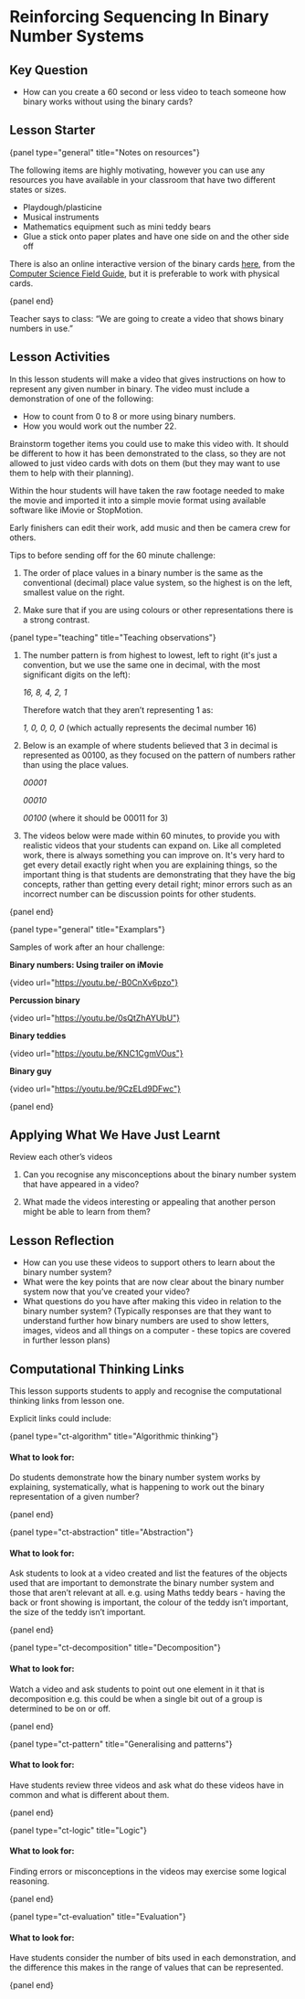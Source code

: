 # Reinforcing Sequencing In Binary Number Systems

## Key Question

-   How can you create a 60 second or less video to teach someone how binary
    works without using the binary cards?

## Lesson Starter

{panel type="general" title="Notes on resources"}

The following items are highly motivating, however you can use any resources you have available in your classroom that have two different states or sizes.

- Playdough/plasticine
- Musical instruments
- Mathematics equipment such as mini teddy bears
- Glue a stick onto paper plates and have one side on and the other side off

There is also an online interactive version of the binary cards [here](http://www.csfieldguide.org.nz/en/interactives/binary-cards/index.html?digits=8), from the [Computer Science Field Guide](http://www.csfieldguide.org.nz/), but it is preferable to work with physical cards.

{panel end}

Teacher says to class: “We are going to create a video that shows binary
numbers in use.”

## Lesson Activities

In this lesson students will make a video that gives instructions on how to
represent any given number in binary.
The video must include a demonstration of one of the following:

-   How to count from 0 to 8 or more using binary numbers.
-   How you would work out the number 22.

Brainstorm together items you could use to make this video with.
It should be different to how it has been demonstrated to the class, so they
are not allowed to just video cards with dots on them (but they may want to
use them to help with their planning).

Within the hour students will have taken the raw footage needed to make the
movie and imported it into a simple movie format using available software
like iMovie or StopMotion.

Early finishers can edit their work, add music and then be camera crew
for others.

Tips to before sending off for the 60 minute challenge:

1.  The order of place values in a binary number is the same as the
conventional (decimal) place value system, so the highest is on the left, smallest value on the right.

2.  Make sure that if you are using colours or other representations there is a strong contrast.

{panel type="teaching" title="Teaching observations"}

1.  The number pattern is from highest to lowest, left to right (it's just a
    convention, but we use the same one in decimal, with the most significant
    digits on the left):

    *16, 8, 4, 2, 1*

    Therefore watch that they aren’t representing 1 as:

    *1, 0, 0, 0, 0* (which actually represents the decimal number 16)

2.  Below is an example of where students believed that 3 in decimal is
    represented as 00100, as they focused on the pattern of numbers rather
    than using the place values.

    *00001*

    *00010*

    *00100* (where it should be 00011 for 3)

3.  The videos below were made within 60 minutes, to provide you with
    realistic videos that your students can expand on.
    Like all completed work, there is always something you can improve on.
    It's very hard to get every detail exactly right when you are explaining
    things, so the important thing is that students are demonstrating that
    they have the big concepts, rather than getting every detail right;
    minor errors such as an incorrect number can be discussion points for
    other students.

{panel end}

{panel type="general" title="Examplars"}

Samples of work after an hour challenge:

**Binary numbers: Using trailer on iMovie**

{video url="https://youtu.be/-B0CnXv6pzo"}

**Percussion binary**

{video url="https://youtu.be/0sQtZhAYUbU"}

**Binary teddies**

{video url="https://youtu.be/KNC1CgmVOus"}

**Binary guy**

{video url="https://youtu.be/9CzELd9DFwc"}

{panel end}

## Applying What We Have Just Learnt

Review each other’s videos

1.  Can you recognise any misconceptions about the binary number system that
    have appeared in a video?

2.  What made the videos interesting or appealing that another person might
    be able to learn from them?

## Lesson Reflection

-   How can you use these videos to support others to learn about the
    binary number system?
-   What were the key points that are now clear about the binary number
    system now that you’ve created your video?
-   What questions do you have after making this video in relation to the
    binary number system?
    (Typically responses are that they want to understand further how binary
    numbers are used to show letters, images, videos and all things
    on a computer - these topics are covered in further lesson plans)

## Computational Thinking Links

This lesson supports students to apply and recognise the computational thinking links from lesson one.

Explicit links could include:

{panel type="ct-algorithm" title="Algorithmic thinking"}

#### What to look for:
Do students demonstrate how the binary number system works by explaining, systematically, what is happening to work out the binary representation of a given number?

{panel end}

{panel type="ct-abstraction" title="Abstraction"}

#### What to look for:
Ask students to look at a video created and  list the features of the objects used that are important to demonstrate the binary number system and those that aren’t relevant at all. e.g. using Maths teddy bears - having the back or front showing is important, the colour of the teddy isn’t important, the size of the teddy isn’t important.

{panel end}

{panel type="ct-decomposition" title="Decomposition"}

#### What to look for:
Watch a video and ask students to point out one element in it that is decomposition e.g.  this could be when a single bit out of a group is determined to be on or off.

{panel end}

{panel type="ct-pattern" title="Generalising and patterns"}

#### What to look for:
Have students review three videos and ask what do these videos have in common and what is different about them.

{panel end}

{panel type="ct-logic" title="Logic"}

#### What to look for:
Finding errors or misconceptions in the videos may exercise some logical reasoning.

{panel end}

{panel type="ct-evaluation" title="Evaluation"}

#### What to look for:
Have students consider the number of bits used in each demonstration, and the difference this makes in the range of values that can be represented.

{panel end}
